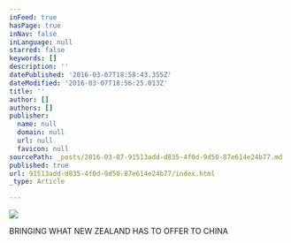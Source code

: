 ```yaml
---
inFeed: true
hasPage: true
inNav: false
inLanguage: null
starred: false
keywords: []
description: ''
datePublished: '2016-03-07T18:58:43.355Z'
dateModified: '2016-03-07T18:56:25.013Z'
title: ''
author: []
authors: []
publisher:
  name: null
  domain: null
  url: null
  favicon: null
sourcePath: _posts/2016-03-07-91513add-d835-4f0d-9d50-87e614e24b77.md
published: true
url: 91513add-d835-4f0d-9d50-87e614e24b77/index.html
_type: Article

---
```

![](https://the-grid-user-content.s3-us-west-2.amazonaws.com/ecac00e4-4855-4ce0-97a4-edc2684819dd.jpg)

BRINGING WHAT NEW ZEALAND HAS TO OFFER TO CHINA
